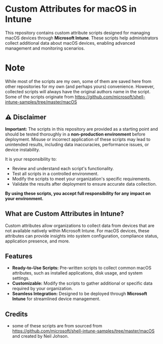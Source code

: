 # Custom Attributes for macOS in Intune

This repository contains custom attribute scripts designed for managing macOS devices through **Microsoft Intune**. These scripts help administrators collect additional data about macOS devices, enabling advanced management and monitoring scenarios.

# Note
While most of the scripts are my own, some of them are saved here from other repositories for my own (and perhaps yours) convenience. However, collected scripts will always have the original authors name in the script. Some of the scripts originate from https://github.com/microsoft/shell-intune-samples/tree/master/macOS 

## ⚠️ Disclaimer
**Important:** The scripts in this repository are provided as a starting point and should be tested thoroughly in a **non-production environment** before deployment. Misuse or incorrect application of these scripts may lead to unintended results, including data inaccuracies, performance issues, or device instability.

It is your responsibility to:
- Review and understand each script's functionality.
- Test all scripts in a controlled environment.
- Modify the scripts to meet your organization's specific requirements.
- Validate the results after deployment to ensure accurate data collection.

**By using these scripts, you accept full responsibility for any impact on your environment.**

## What are Custom Attributes in Intune?
Custom attributes allow organizations to collect data from devices that are not available natively within Microsoft Intune. For macOS devices, these attributes can provide insights into system configuration, compliance status, application presence, and more.

## Features
- **Ready-to-Use Scripts:** Pre-written scripts to collect common macOS attributes, such as installed applications, disk usage, and system settings.
- **Customizable:** Modify the scripts to gather additional or specific data required by your organization.
- **Seamless Integration:** Designed to be deployed through **Microsoft Intune** for streamlined device management.

## Credits  
- some of these scripts are from sourced from https://github.com/microsoft/shell-intune-samples/tree/master/macOS and created by Neil Johson.

